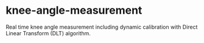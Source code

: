 # knee-angle-measurement
Real time knee angle measurement including dynamic calibration with Direct Linear Transform (DLT) algorithm.
